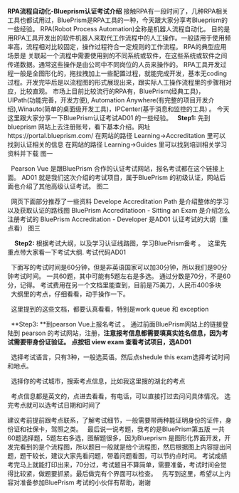**RPA流程自动化-Blueprism认证考试介绍**
接触RPA有一段时间了，几种RPA相关工具也都试用过，BluePrism是RPA工具的一种，今天跟大家分享考Blueprism的一些经验。
RPA(Robot Process Automation)全称是机器人流程自动化。
目的是用RPA工具开发出的软件机器人来取代工作流程中的人工操作。一般适用于使用频率高，流程相对比较固定，操作过程符合一定规则的工作流程。
RPA的典型应用场景是 关联起一个流程中需要使用到的不同系统或软件，在这些系统或软件之间传递数据。通常这些操作是由公司中不同岗位的人员来操作的。
RPA工具开发过程一般是全图形化的，拖拉拽加上一些配置过程，就能完成开发，基本无coding 过程。开发完毕后是以流程图的形式展现出来，跟实际人工操作流程里的步骤相对应，比较直观。
市场上目前比较流行的RPA有，BluePrism(经典工具)，UIPath(功能完善，开发方便), Automation Anywhere(有完整的项目开发介绍),Winauto(简单的桌面级开发工具)，IPCenter(基于消息和监控的工具) 。
今天这里跟大家分享一下BluePrism认证考试AD01 的一些经验。
&nbsp;
**Step1:** 先到blueprism 网站上去注册账号，看下基本介绍。网址https://portal.blueprism.com/
在网站的路径 Learning->Accreditation 里可以找到认证相关的信息
在网站的路径 Learning->Guides 里可以找到培训相关学习资料并下载
图一
&nbsp;

&nbsp;
Pearson Vue 是跟BluePrism 合作的认证考试网站，报名考试都在这个链接上面。
AD01 就是我们这次介绍的考试项目，属于BluePrism 的初级认证，网站后面也介绍了其他高级认证考试。
图二

&nbsp;
网页下面部分推荐了一些资料
Develope Accreditation Path 是介绍整体的学习以及获取认证的路线图
BluePrism Accreditatioon - Sitting an Exam 是介绍怎么注册考试的
BluePrism Accreditation - Developer 是AD01 认证考试的大纲（重点看）
图三

&nbsp;
&nbsp;
**Step2:** 根据考试大纲，以及学习认证线路图，学习BluePrism备考 。
&nbsp;这里先重点带大家看一下考试大纲. 考试代码AD01

&nbsp;
下面写的考试时间是60分钟，但是非英语国家可以加30分钟，所以我们是90分钟考试时间。
一共60题，其中可能有5题左右是多选。
通过分数是70分，不是60分，记得。
考试费用在另一个文档里能查到，目前是75美刀，人民币400多块
&nbsp;
&nbsp;
&nbsp;
大纲里的考点，仔细看看，动手操作一下。

&nbsp;
这里提到的这些文档，都要认真看看，特别是work queue 和 exception

&nbsp;
**Step3: **到pearson Vue上报名考试 。
通过前面BluePrism网站上的链接登陆到 pearson 的考试网站，注册，**注意报考信息都需要填真实姓名信息，因为考试需要带身份证验证。**
**点按钮 view exam 查看考试项目，选AD01**

&nbsp;
选择考试语言，只有3种，一般选英语。然后点shedule this exam选择考试时间和地点。

&nbsp;
选择你的考试城市，搜索考点信息，比如我这里搜的湖北的考点


&nbsp;
考点信息都是英文的，点进去看看，有电话，可以直接打过去问问具体情况。
选完考点就可以选考试日期和时间了

建议考前提前跟考点联系，了解考试细节，一般需要带两种能证明身份的证件，身份证和社保卡，驾照之类。
&nbsp;
最后说一说考题，我考的是BluePrism第五版
一共60题选择题，5题左右多选，图解题很多，因为Blueprism 是图形化界面开发，开发完看到的是个流程图，所以题目一般就是给个流程图，然后根据图上内容提出问题，题干较长，建议大家先看问题，带着问题看图，可以节约点时间。
考试成绩考完马上就能打印出来，70分过，考试题目不算简单，需要准备，考试时间会觉得比较紧，做题要抓紧。最后做完有个界面可以检查。
&nbsp;
先写到这里，希望以上内容对准备参加BluePrism 考试的小伙伴有帮助，谢谢
&nbsp;